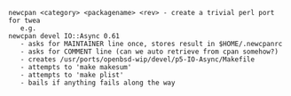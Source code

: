 <code>
newcpan &lt;category&gt; &lt;packagename&gt; &lt;rev&gt; - create a trivial perl port for twea
   e.g.
newcpan devel IO::Async 0.61
   - asks for MAINTAINER line once, stores result in $HOME/.newcpanrc
   - asks for COMMENT line (can we auto retrieve from cpan somehow?)
   - creates /usr/ports/openbsd-wip/devel/p5-IO-Async/Makefile
   - attempts to 'make makesum'
   - attempts to 'make plist'
   - bails if anything fails along the way
</code>
